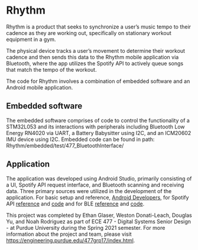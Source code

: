 # Rhythm

Rhythm is a product that seeks to synchronize a user’s music tempo to their cadence as they are working out, specifically on stationary workout equipment in a gym. 

The physical device tracks a user’s movement to determine their workout cadence and then sends this data to the Rhythm mobile application via Bluetooth, where the app utilizes the Spotify API to actively queue songs that match the tempo of the workout.


The code for Rhythm involves a combination of embedded software and an Android mobile application.
## Embedded software
The embedded software comprises of code to control the functionality of a STM32L053 and its interactions with peripherals including Bluetooth Low Energy RN4020 via UART, a Battery Babysitter using I2C, and an ICM20602 IMU device using I2C.
Embedded code can be found in path: Rhythm/embedded/test/477_BluetoothInterface/
## Application
The application was developed using Android Studio, primarily consisting of a UI, Spotify API request interface, and Bluetooth scanning and receiving data. Three primary sources were utilized in the development of the application. For basic setup and reference, [Android Developers](https://developer.android.com/training/basics/firstapp), for Spotify API [reference](https://tolkiana.com/how-to-use-spotifys-sdk-in-kotlin/) and [code](https://github.com/tolkiana/spotify-player/blob/master/app/src/main/java/com/tolkiana/spotifyplayer/SpotifyService.kt) and for BLE [reference](https://punchthrough.com/android-ble-guide/) and [code](https://github.com/PunchThrough/ble-starter-android).



This project was completed by Ethan Glaser, Weston Donati-Leach, Douglas Yu, and Noah Rodriguez as part of ECE 477 - Digital Systems Senior Design - at Purdue University during the Spring 2021 semester. For more information about the project and team, please visit https://engineering.purdue.edu/477grp17/index.html.
